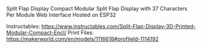 Split Flap Display
Compact Modular Split Flap Display with 37 Characters Per Module
Web Interface Hosted on ESP32

Instructables: https://www.instructables.com/Split-Flap-Display-3D-Printed-Modular-Compact-Encl/
Print Files: https://makerworld.com/en/models/1116618#profileId-1114192
